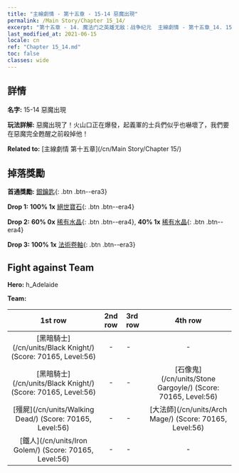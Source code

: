 ```yaml
---
title: "主線劇情 - 第十五章 - 15-14 惡魔出現"
permalink: /Main Story/Chapter 15_14/
excerpt: "第十五章 - 14. 魔法门之英雄无敌：战争纪元  主線劇情 - 第十五章_14. 15-14 惡魔出現"
last_modified_at: 2021-06-15
locale: cn
ref: "Chapter 15_14.md"
toc: false
classes: wide
---
```


## 詳情

 **名字:** 15-14 惡魔出現

 **玩法詳解:** 惡魔出現了！火山口正在爆發，起義軍的士兵們似乎也嚇壞了，我們要在惡魔完全甦醒之前殺掉他！

 **Related to:** [主線劇情 第十五章](/cn/Main Story/Chapter 15/)

## 掉落獎勵

 **首通獎勵:** [銀鑰匙](/cn/Items/con_693/){: .btn .btn--era3}

 **Drop 1:** **100% 1x** [絕世寶石](/cn/Items/mat_51/){: .btn .btn--era4}

 **Drop 2:** **60% 0x** [稀有水晶](/cn/Items/mat_45/){: .btn .btn--era4}, **40% 1x** [稀有水晶](/cn/Items/mat_45/){: .btn .btn--era4}

 **Drop 3:** **100% 1x** [法術卷軸](/cn/Items/con_694/){: .btn .btn--era3}


## Fight against Team
 **Hero:** h_Adelaide

 **Team:**


  | 1st row | 2nd row | 3rd row | 4th row |
  |:----:|:----:|:----|:----:|
  | [黑暗騎士](/cn/units/Black Knight/) (Score: 70165, Level:56)  | - | - | - |
  | [黑暗騎士](/cn/units/Black Knight/) (Score: 70165, Level:56)  | - | - | [石像鬼](/cn/units/Stone Gargoyle/) (Score: 70165, Level:56)  |
  | [殭屍](/cn/units/Walking Dead/) (Score: 70165, Level:56)  | - | - | [大法師](/cn/units/Arch Mage/) (Score: 70165, Level:56)  |
  | [鐵人](/cn/units/Iron Golem/) (Score: 70165, Level:56)  | - | - | - |


